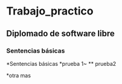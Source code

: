 # Trabajo_practico
## Diplomado de software libre
### Sentencias básicas

*Sentencias básicas
*prueba   1~
** prueba2

*otra mas
